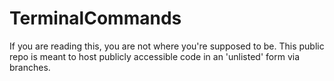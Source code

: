 # TerminalCommands


If you are reading this, you are not where you're supposed to be. This public repo is meant to host publicly accessible code in an 'unlisted' form via branches. 
